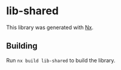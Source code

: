 # lib-shared

This library was generated with [Nx](https://nx.dev).

## Building

Run `nx build lib-shared` to build the library.
